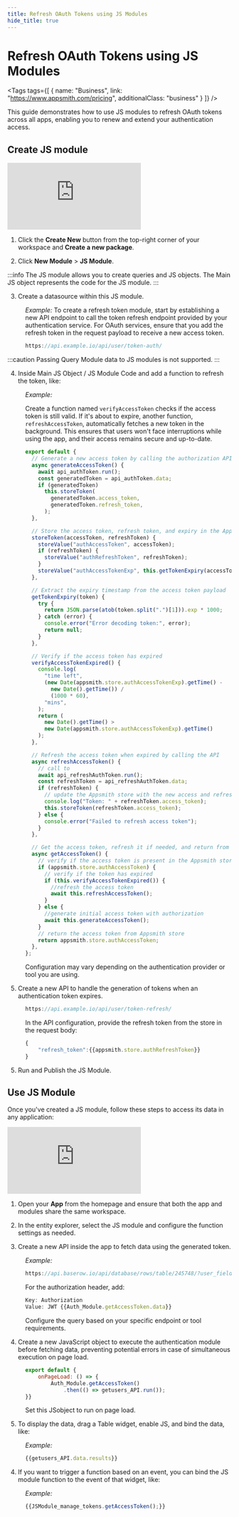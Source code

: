 ```yaml
---
title: Refresh OAuth Tokens using JS Modules
hide_title: true
---
```


<!-- vale off -->

<div className="tag-wrapper">
 <h1>Refresh OAuth Tokens using JS Modules</h1>

<Tags
tags={[
{ name: "Business", link: "https://www.appsmith.com/pricing", additionalClass: "business" }
]}
/>

</div>

<!-- vale on -->

This guide demonstrates how to use JS modules to refresh OAuth tokens across all apps, enabling you to renew and extend your authentication access.

## Create JS module


<div style={{ position: "relative", paddingBottom: "calc(50.520833333333336% + 41px)", height: "0", width: "100%" }}>
  <iframe src="https://demo.arcade.software/3sTHVS5YLf5WTA05iplD?embed" frameborder="0" loading="lazy" webkitallowfullscreen mozallowfullscreen allowfullscreen style={{ position: "absolute", top: "0", left: "0", width: "100%", height: "100%", colorScheme: "light" }} title="Appsmith | Connect Data">
  </iframe>
</div>


1. Click the **Create New** button from the top-right corner of your workspace and **Create a new package**.

2. Click **New Module** > **JS Module**.


:::info
The JS module allows you to create queries and JS objects. The Main JS object represents the code for the JS module.
:::



3. Create a datasource within this JS module.

<dd>

*Example:* To create a refresh token module, start by establishing a new API endpoint to call the token refresh endpoint provided by your authentication service. For OAuth services, ensure that you add the refresh token in the request payload to receive a new access token.


```js
https://api.example.io/api/user/token-auth/
```


</dd>

:::caution
Passing Query Module data to JS modules is not supported.
:::

4. Inside Main JS Object / JS Module Code and add a function to refresh the token, like:


<dd>

*Example:* 

Create a function named `verifyAccessToken` checks if the access token is still valid. If it's about to expire, another function, `refreshAccessToken`, automatically fetches a new token in the background. This ensures that users won't face interruptions while using the app, and their access remains secure and up-to-date.



```js
export default {
  // Generate a new access token by calling the authorization API
  async generateAccessToken() {
    await api_authToken.run();
    const generatedToken = api_authToken.data;
    if (generatedToken)
      this.storeToken(
        generatedToken.access_token,
        generatedToken.refresh_token,
      );
  },

  // Store the access token, refresh token, and expiry in the Appsmith store
  storeToken(accessToken, refreshToken) {
    storeValue("authAccessToken", accessToken);
    if (refreshToken) {
      storeValue("authRefreshToken", refreshToken);
    }
    storeValue("authAccessTokenExp", this.getTokenExpiry(accessToken));
  },

  // Extract the expiry timestamp from the access token payload
  getTokenExpiry(token) {
    try {
      return JSON.parse(atob(token.split(".")[1])).exp * 1000;
    } catch (error) {
      console.error("Error decoding token:", error);
      return null;
    }
  },

  // Verify if the access token has expired
  verifyAccessTokenExpired() {
    console.log(
      "time left",
      (new Date(appsmith.store.authAccessTokenExp).getTime() -
        new Date().getTime()) /
        (1000 * 60),
      "mins",
    );
    return (
      new Date().getTime() >
      new Date(appsmith.store.authAccessTokenExp).getTime()
    );
  },

  // Refresh the access token when expired by calling the API
  async refreshAccessToken() {
    // call to
    await api_refreshAuthToken.run();
    const refreshToken = api_refreshAuthToken.data;
    if (refreshToken) {
      // update the Appsmith store with the new access and refresh tokens
      console.log("Token: " + refreshToken.access_token);
      this.storeToken(refreshToken.access_token);
    } else {
      console.error("Failed to refresh access token");
    }
  },

  // Get the access token, refresh it if needed, and return from the Appsmith store
  async getAccessToken() {
    // verify if the access token is present in the Appsmith store
    if (appsmith.store.authAccessToken) {
      // verify if the token has expired
      if (this.verifyAccessTokenExpired()) {
        //refresh the access token
        await this.refreshAccessToken();
      }
    } else {
      //generate initial access token with authorization
      await this.generateAccessToken();
    }
    // return the access token from Appsmith store
    return appsmith.store.authAccessToken;
  },
};
```

Configuration may vary depending on the authentication provider or tool you are using.

</dd>

5. Create a new API to handle the generation of tokens when an authentication token expires.

<dd>

```js
https://api.example.io/api/user/token-refresh/
``` 

In the API configuration, provide the refresh token from the store in the request body:

```js
{
    "refresh_token":{{appsmith.store.authRefreshToken}}
}
```
</dd>



5. Run and Publish the JS Module.




## Use JS Module

Once you've created a JS module, follow these steps to access its data in any application:

<div style={{ position: "relative", paddingBottom: "calc(50.520833333333336% + 41px)", height: "0", width: "100%" }}>
  <iframe src="https://demo.arcade.software/Nx2dcZBHP12JyiREzDZF?embed" frameborder="0" loading="lazy" webkitallowfullscreen mozallowfullscreen allowfullscreen style={{ position: "absolute", top: "0", left: "0", width: "100%", height: "100%", colorScheme: "light" }} title="Appsmith | Connect Data">
  </iframe>
</div>


1. Open your **App** from the homepage and ensure that both the app and modules share the same workspace.

2. In the entity explorer, select the JS module and configure the function settings as needed.

3. Create a new API inside the app to fetch data using the generated token.


<dd>

*Example:* 

```js
https://api.baserow.io/api/database/rows/table/245748/?user_field_names=true
```

For the authorization header, add:

```js
Key: Authorization 
Value: JWT {{Auth_Module.getAccessToken.data}}
```

Configure the query based on your specific endpoint or tool requirements.


</dd>

4. Create a new JavaScript object to execute the authentication module before fetching data, preventing potential errors in case of simultaneous execution on page load. 

<dd>

```js
export default {
	onPageLoad: () => {
		Auth_Module.getAccessToken()
			.then(() => getusers_API.run());
}}
```

Set this JSobject to run on page load.



</dd>

5. To display the data, drag a Table widget, enable JS, and bind the data, like:


<dd>

*Example:*

```js
{{getusers_API.data.results}}
```

</dd>


4. If you want to trigger a function based on an event, you can bind the JS module function to the event of that widget, like:

<dd>

*Example:*


```js
{{JSModule_manage_tokens.getAccessToken();}}
```

</dd>
